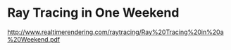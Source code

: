 # Ray Tracing in One Weekend

http://www.realtimerendering.com/raytracing/Ray%20Tracing%20in%20a%20Weekend.pdf

